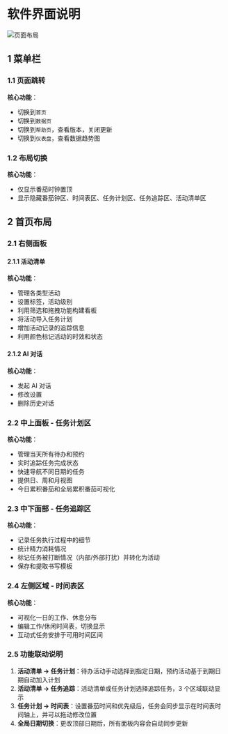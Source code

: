 # 软件界面说明

![页面布局](/public/pomotention-layout.png)

## 1 菜单栏

### 1.1 页面跳转

**核心功能**：

- 切换到`首页`
- 切换到`数据页`
- 切换到`帮助页`，查看版本，关闭更新
- 切换到`仪表盘`，查看数据趋势图

### 1.2 布局切换

**核心功能**：

- 仅显示番茄时钟置顶
- 显示隐藏番茄钟区、时间表区、任务计划区、任务追踪区、活动清单区

## 2 首页布局

### 2.1 右侧面板

#### 2.1.1 活动清单

**核心功能**：

- 管理各类型活动
- 设置标签，活动级别
- 利用筛选和拖拽功能构建看板
- 将活动导入任务计划
- 增加活动记录的追踪信息
- 利用颜色标记活动的时效和状态

#### 2.1.2 AI 对话

**核心功能**：

- 发起 AI 对话
- 修改设置
- 删除历史对话

### 2.2 中上面板 - 任务计划区

**核心功能**：

- 管理当天所有待办和预约
- 实时追踪任务完成状态
- 快速导航不同日期的任务
- 提供日、周和月视图
- 今日累积番茄和全局累积番茄可视化

### 2.3 中下面部 - 任务追踪区

**核心功能**：

- 记录任务执行过程中的细节
- 统计精力消耗情况
- 标记任务被打断情况（内部/外部打扰）并转化为活动
- 保存和提取书写模板

### 2.4 左侧区域 - 时间表区

**核心功能**：

- 可视化一日的工作、休息分布
- 编辑工作/休闲时间表，切换显示
- 互动式任务安排于可用时间区间

### 2.5 功能联动说明

1. **活动清单 → 任务计划**：待办活动手动选择到指定日期，预约活动基于到期日期自动加入计划
2. **活动清单 → 任务追踪**：活动清单或任务计划选择追踪任务，3 个区域联动显示
3. **任务计划 → 时间表**：设置番茄时间和优先级后，任务会同步显示在时间表时间轴上，并可以拖动修改位置
4. **全局日期切换**：更改顶部日期后，所有面板内容会自动同步更新
